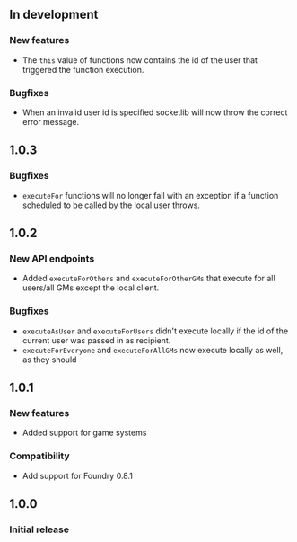 ## In development
### New features
- The `this` value of functions now contains the id of the user that triggered the function execution.

### Bugfixes
- When an invalid user id is specified socketlib will now throw the correct error message.


## 1.0.3
### Bugfixes
- `executeFor` functions will no longer fail with an exception if a function scheduled to be called by the local user throws.


## 1.0.2
### New API endpoints
- Added `executeForOthers` and `executeForOtherGMs` that execute for all users/all GMs except the local client.

### Bugfixes
- `executeAsUser` and `executeForUsers` didn't execute locally if the id of the current user was passed in as recipient.
- `executeForEveryone` and `executeForAllGMs` now execute locally as well, as they should


## 1.0.1
### New features
- Added support for game systems

### Compatibility
- Add support for Foundry 0.8.1


## 1.0.0
### Initial release
